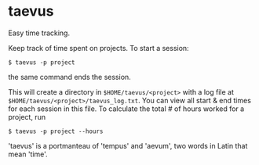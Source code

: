 taevus
======
Easy time tracking.

Keep track of time spent on projects. To start a session:
```
$ taevus -p project
```

the same command ends the session.

This will create a directory in `$HOME/taevus/<project>` with a log file
at `$HOME/taevus/<project>/taevus_log.txt`. You can view all start & end times for each
session in this file. To calculate the total # of hours worked for a project, run
```
$ taevus -p project --hours
```

'taevus' is a portmanteau of 'tempus' and 'aevum', two words in Latin that mean 'time'.
